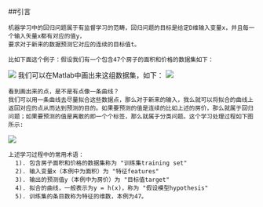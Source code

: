 ##引言
```
机器学习中的回归问题属于有监督学习的范畴，回归问题的目标是给定D维输入变量x，并且每一个输入矢量x都有对应的值y，
要求对于新来的数据预测它对应的连续的目标值t。

比如下面这个例子：假设我们有一个包含47个房子的面积和价格的数据集如下：
```
![](http://images.cnitblog.com/blog/392228/201410/291919410655805.jpg)
我们可以在Matlab中画出来这组数据集，如下：
![](http://images.cnitblog.com/blog/392228/201410/291921072538240.jpg)
```
看到画出来的点，是不是有点像一条曲线？
我们可以用一条曲线去尽量拟合这些数据点，那么对于新来的输入，我么就可以将拟合的曲线上返回对应的点从而达到预测的目的。如果要预测的值是连续的比如上述的房价，那么就属于回归问题；如果要预测的值是离散的即一个个标签，那么就属于分类问题。这个学习处理过程如下图所示:
```
![](http://images.cnitblog.com/blog/392228/201410/291925279255104.jpg)
```
上述学习过程中的常用术语：
  1). 包含房子面积和价格的数据集称为 "训练集training set" 
  2). 输入变量x（本例中为面积）为 "特征features"
  3). 输出的预测值y（本例中为房价）为 "目标值target"
  4). 拟合的曲线，一般表示为y = h(x)，称为 "假设模型hypothesis"
  5). 训练集的条目数称为特征的维数，本例为47。
```
